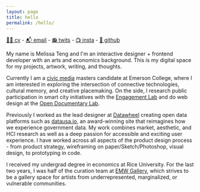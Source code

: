 ```yaml
---
layout: page
title: hello
permalink: /hello/
---
```


[🙋🏻 cv](https://www.dropbox.com/s/w76yb946k2seepd/Melissa%20Teng%20-%202017%20CV.pdf?dl=0) - [📬 email](mailto:tengmelis@gmail.com) - [📻 twits](https://www.twitter.com/mqqt_) - [📺 insta](https://www.instagram.com/mqqt_/) - [📓 github](https://github.com/melteng)

My name is Melissa Teng and I'm an interactive designer + frontend developer with an arts and economics background. This is my digital space for my projects, artwork, writing, and thoughts.

Currently I am a [civic media](https://elab.emerson.edu/cmap) masters candidate at Emerson College, where I am interested in exploring the intersection of connective technologies, cultural memory, and creative placemaking. On the side, I research public participation in smart city initiatives with the [Engagement Lab](https://elab.emerson.edu/) and do web design at the [Open Documentary Lab](http://opendoclab.mit.edu/).

Previously I worked as the lead designer at [Datawheel](http://www.datawheel.us) creating open data platforms such as [datausa.io](https://datausa.io/), an award-winning site that reimagines how we experience government data. My work combines market, aesthetic, and HCI research as well as a deep passion for accessible and exciting user experience. I have worked across all aspects of the product design process - from product strategy, wireframing on paper/Sketch/Photoshop, visual design, to prototyping in code.

I received my undergrad degree in economics at Rice University. For the last two years, I was half of the curation team at [EMW Gallery](http://www.emwbookstore.com/), which strives to be a gallery space for artists from underrepresented, marginalized, or vulnerable communities.
